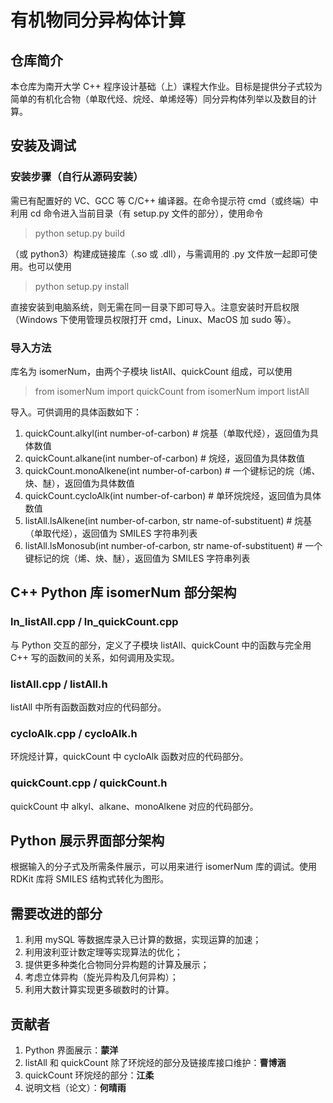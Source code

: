 # 有机物同分异构体计算

## 仓库简介

本仓库为南开大学 C++ 程序设计基础（上）课程大作业。目标是提供分子式较为简单的有机化合物（单取代烃、烷烃、单烯烃等）同分异构体列举以及数目的计算。

## 安装及调试

### 安装步骤（自行从源码安装）

需已有配置好的 VC、GCC 等 C/C++ 编译器。在命令提示符 cmd（或终端）中利用 cd 命令进入当前目录（有 setup.py 文件的部分），使用命令

> python setup.py build

（或 python3）构建成链接库（.so 或 .dll），与需调用的 .py 文件放一起即可使用。也可以使用

> python setup.py install

直接安装到电脑系统，则无需在同一目录下即可导入。注意安装时开启权限（Windows 下使用管理员权限打开 cmd，Linux、MacOS 加 sudo 等）。

### 导入方法

库名为 isomerNum，由两个子模块 listAll、quickCount 组成，可以使用

> from isomerNum import quickCount
> from isomerNum import listAll

导入。可供调用的具体函数如下：

1. quickCount.alkyl(int number-of-carbon) # 烷基（单取代烃），返回值为具体数值
2. quickCount.alkane(int number-of-carbon) # 烷烃，返回值为具体数值
3. quickCount.monoAlkene(int number-of-carbon) # 一个键标记的烷（烯、炔、醚），返回值为具体数值
4. quickCount.cycloAlk(int number-of-carbon) # 单环烷烷烃，返回值为具体数值
4. listAll.lsAlkene(int number-of-carbon, str name-of-substituent) # 烷基（单取代烃），返回值为 SMILES 字符串列表
5. listAll.lsMonosub(int number-of-carbon, str name-of-substituent) # 一个键标记的烷（烯、炔、醚），返回值为 SMILES 字符串列表

## C++ Python 库 isomerNum 部分架构

### ln_listAll.cpp / ln_quickCount.cpp

与 Python 交互的部分，定义了子模块 listAll、quickCount 中的函数与完全用 C++ 写的函数间的关系，如何调用及实现。

### listAll.cpp / listAll.h

listAll 中所有函数函数对应的代码部分。

### cycloAlk.cpp / cycloAlk.h

环烷烃计算，quickCount 中 cycloAlk 函数对应的代码部分。

### quickCount.cpp / quickCount.h

quickCount 中 alkyl、alkane、monoAlkene 对应的代码部分。

## Python 展示界面部分架构

根据输入的分子式及所需条件展示，可以用来进行 isomerNum 库的调试。使用 RDKit 库将 SMILES 结构式转化为图形。

## 需要改进的部分

1. 利用 mySQL 等数据库录入已计算的数据，实现运算的加速；
2. 利用波利亚计数定理等实现算法的优化；
3. 提供更多种类化合物同分异构题的计算及展示；
4. 考虑立体异构（旋光异构及几何异构）；
5. 利用大数计算实现更多碳数时的计算。

## 贡献者

1. Python 界面展示：**蒙洋**
2. listAll 和 quickCount 除了环烷烃的部分及链接库接口维护：**曹博涵**
3. quickCount 环烷烃的部分：**江柔**
4. 说明文档（论文）：**何晴雨**

